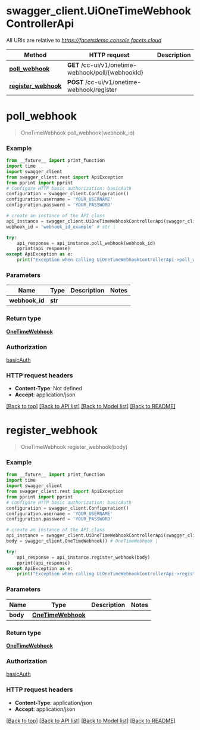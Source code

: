 # swagger_client.UiOneTimeWebhookControllerApi

All URIs are relative to *https://facetsdemo.console.facets.cloud*

Method | HTTP request | Description
------------- | ------------- | -------------
[**poll_webhook**](UiOneTimeWebhookControllerApi.md#poll_webhook) | **GET** /cc-ui/v1/onetime-webhook/poll/{webhookId} | 
[**register_webhook**](UiOneTimeWebhookControllerApi.md#register_webhook) | **POST** /cc-ui/v1/onetime-webhook/register | 

# **poll_webhook**
> OneTimeWebhook poll_webhook(webhook_id)



### Example
```python
from __future__ import print_function
import time
import swagger_client
from swagger_client.rest import ApiException
from pprint import pprint
# Configure HTTP basic authorization: basicAuth
configuration = swagger_client.Configuration()
configuration.username = 'YOUR_USERNAME'
configuration.password = 'YOUR_PASSWORD'

# create an instance of the API class
api_instance = swagger_client.UiOneTimeWebhookControllerApi(swagger_client.ApiClient(configuration))
webhook_id = 'webhook_id_example' # str | 

try:
    api_response = api_instance.poll_webhook(webhook_id)
    pprint(api_response)
except ApiException as e:
    print("Exception when calling UiOneTimeWebhookControllerApi->poll_webhook: %s\n" % e)
```

### Parameters

Name | Type | Description  | Notes
------------- | ------------- | ------------- | -------------
 **webhook_id** | **str**|  | 

### Return type

[**OneTimeWebhook**](OneTimeWebhook.md)

### Authorization

[basicAuth](../README.md#basicAuth)

### HTTP request headers

 - **Content-Type**: Not defined
 - **Accept**: application/json

[[Back to top]](#) [[Back to API list]](../README.md#documentation-for-api-endpoints) [[Back to Model list]](../README.md#documentation-for-models) [[Back to README]](../README.md)

# **register_webhook**
> OneTimeWebhook register_webhook(body)



### Example
```python
from __future__ import print_function
import time
import swagger_client
from swagger_client.rest import ApiException
from pprint import pprint
# Configure HTTP basic authorization: basicAuth
configuration = swagger_client.Configuration()
configuration.username = 'YOUR_USERNAME'
configuration.password = 'YOUR_PASSWORD'

# create an instance of the API class
api_instance = swagger_client.UiOneTimeWebhookControllerApi(swagger_client.ApiClient(configuration))
body = swagger_client.OneTimeWebhook() # OneTimeWebhook | 

try:
    api_response = api_instance.register_webhook(body)
    pprint(api_response)
except ApiException as e:
    print("Exception when calling UiOneTimeWebhookControllerApi->register_webhook: %s\n" % e)
```

### Parameters

Name | Type | Description  | Notes
------------- | ------------- | ------------- | -------------
 **body** | [**OneTimeWebhook**](OneTimeWebhook.md)|  | 

### Return type

[**OneTimeWebhook**](OneTimeWebhook.md)

### Authorization

[basicAuth](../README.md#basicAuth)

### HTTP request headers

 - **Content-Type**: application/json
 - **Accept**: application/json

[[Back to top]](#) [[Back to API list]](../README.md#documentation-for-api-endpoints) [[Back to Model list]](../README.md#documentation-for-models) [[Back to README]](../README.md)

